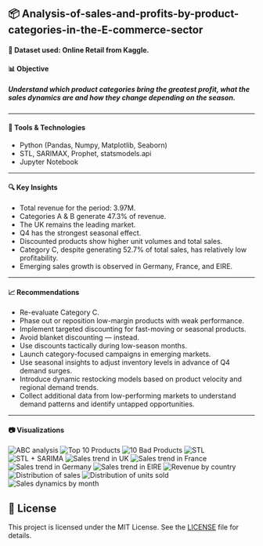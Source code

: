 ## 📦 Analysis-of-sales-and-profits-by-product-categories-in-the-E-commerce-sector

#### 🧾 Dataset used: Online Retail from Kaggle.

#### 📊 Objective
##### Understand which product categories bring the greatest profit, what the sales dynamics are and how they change depending on the season.
---

#### 🔧 Tools & Technologies
- Python (Pandas, Numpy, Matplotlib, Seaborn)
- STL, SARIMAX, Prophet, statsmodels.api
- Jupyter Notebook
---

#### 🔍 Key Insights
- Total revenue for the period: 3.97M.
- Categories A & B generate 47.3% of revenue.
- The UK remains the leading market.
- Q4 has the strongest seasonal effect.
- Discounted products show higher unit volumes and total sales.
- Category C, despite generating 52.7% of total sales, has relatively low profitability.
- Emerging sales growth is observed in Germany, France, and EIRE.
---

#### 📈 Recommendations
- Re-evaluate Category C.
- Phase out or reposition low-margin products with weak performance.
- Implement targeted discounting for fast-moving or seasonal products.
- Avoid blanket discounting — instead.
- Use discounts tactically during low-season months.
- Launch category-focused campaigns in emerging markets.
- Use seasonal insights to adjust inventory levels in advance of Q4 demand surges.
- Introduce dynamic restocking models based on product velocity and regional demand trends.
- Collect additional data from low-performing markets to understand demand patterns and identify untapped opportunities.
---

#### 📷 Visualizations
![ABC analysis](img/ABC_analysis_distribution_of_goods.png)
![Top 10 Products](img/Top_10_Products_by_Revenue.png)
![10 Bad Products](img/10_Bad_Products_by_Revenue.png)
![STL](img/STL-decomposition.png)
![STL + SARIMA](img/STL_+_SARIMA_Forecast.png)
![Sales trend in UK](img/Sales_trend_in_UK.png)
![Sales trend in France](img/Sales_trend_in_France.png)
![Sales trend in Germany](img/Sales_trend_in_Germany.png)
![Sales trend in EIRE](img/Sales_trend_in_EIRE.png)
![Revenue by country](img/Revenue_by_country.png)
![Distribution of sales](img/Distribution_of_sales_with_and_without_discounts.png)
![Distribution of units sold](img/Distribution_of_units_sold_with_and_without_discount.png)
![Sales dynamics by month](img/Sales_dynamics_by_month_(with_and_without_discount).png)

## 📄 License
This project is licensed under the MIT License. See the [LICENSE](./LICENSE) file for details.
